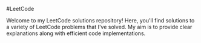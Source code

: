 #LeetCode

Welcome to my LeetCode solutions repository! Here, you'll find solutions to a variety of LeetCode problems that I've solved. My aim is to provide clear explanations along with efficient code implementations.

